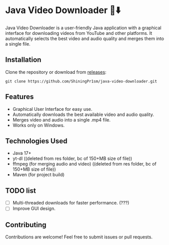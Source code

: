 # Java Video Downloader 🎥⬇️

Java Video Downloader is a user-friendly Java application with a graphical interface for downloading videos from YouTube and other platforms. It automatically selects the best video and audio quality and merges them into a single file.

## Installation

Clone the repository or download from [releases](https://github.com/ShiningPr1sm/java-video-downloader/releases/new):

```
git clone https://github.com/ShiningPr1sm/java-video-downloader.git
```

## Features

- Graphical User Interface for easy use.
- Automatically downloads the best available video and audio quality.
- Merges video and audio into a single .mp4 file.
- Works only on Windows.

## Technologies Used

- Java 17+
- yt-dl ((deleted from res folder, bc of 150+MB size of file))
- ffmpeg (for merging audio and video) ((deleted from res folder, bc of 150+MB size of file))
- Maven (for project build)

## TODO list

- [ ] Multi-threaded downloads for faster performance. (???)
- [ ] Improve GUI design.

## Contributing
Contributions are welcome! Feel free to submit issues or pull requests.
